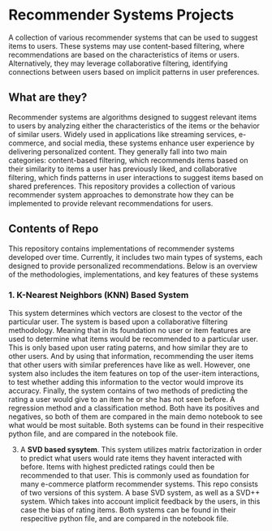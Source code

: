 # <b>Recommender Systems Projects</b>
A collection of various recommender systems that can be used to suggest items to users. These systems may use content-based filtering, where recommendations are based on the characteristics of items or users. Alternatively, they may leverage collaborative filtering, identifying connections between users based on implicit patterns in user preferences.

## What are they?
Recommender systems are algorithms designed to suggest relevant items to users by analyzing either the characteristics of the items or the behavior of similar users. Widely used in applications like streaming services, e-commerce, and social media, these systems enhance user experience by delivering personalized content. They generally fall into two main categories: content-based filtering, which recommends items based on their similarity to items a user has previously liked, and collaborative filtering, which finds patterns in user interactions to suggest items based on shared preferences. This repository provides a collection of various recommender system approaches to demonstrate how they can be implemented to provide relevant recommendations for users.

## Contents of Repo
This repository contains implementations of recommender systems developed over time. Currently, it includes two main types of systems, each designed to provide personalized recommendations. Below is an overview of the methodologies, implementations, and key features of these systems

### 1. K-Nearest Neighbors (KNN) Based System
This system determines which vectors are closest to the vector of the particular user. The system is based upon a collaborative filtering methodology. Meaning that in its foundation no user or item features are used to determine what items would be recommended to a particular user. This is only based upon user rating paterns, and how similar they are to other users. And by using that information, recommending the user items that other users with similar preferences have like as well. However, one system also includes the item features on top of the user-item interactions, to test whether adding this information to the vector would improve its accuracy. Finally, the system contains of two methods of predicting the rating a user would give to an item he or she has not seen before. A regression method and a classification method. Both have its positives and negatives, so both of them are compared in the main demo notebook to see what would be most suitable. Both systems can be found in their respecitive python file, and are compared in the notebook file. 

3) A <b>SVD based sysytem</b>. This system utilizes matrix factorization in order to predict what users would rate items they havent interacted with before. Items with highest predicted ratings could then be recommended to that user. This is commonly used as foundation for many e-commerce platform recommender systems. This repo consists of two versions of this system. A base SVD system, as well as a SVD++ system. Which takes into account implicit feedback by the users, in this case the bias of rating items. Both systems can be found in their respecitive python file, and are compared in the notebook file. 

